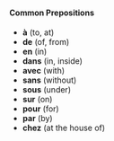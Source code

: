 #### Common Prepositions

- **à** (to, at)
- **de** (of, from)
- **en** (in)
- **dans** (in, inside)
- **avec** (with)
- **sans** (without)
- **sous** (under)
- **sur** (on)
- **pour** (for)
- **par** (by)
- **chez** (at the house of)